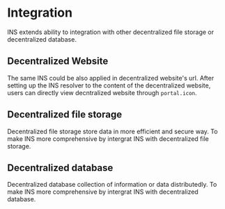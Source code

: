 # Integration

INS extends ability to integration with other decentralized file storage or decentralized database.

## Decentralized Website
The same INS could be also applied in decentralized website's url. After setting up the INS resolver to the content of the decentralized website, users can directly view decntralized website through `portal.icon`.

## Decentralized file storage
Decentralized file storage store data in more efficient and secure way. To make INS more comprehensive by intergrat INS with decentralized file storage.

## Decentralized database
Decentralized database collection of information or data distributedly. To make INS more comprehensive by intergrat INS with decentralized database.
